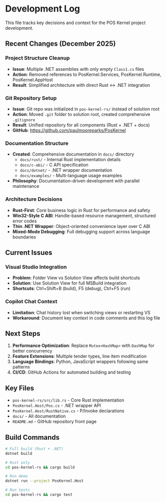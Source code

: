 # Development Log

This file tracks key decisions and context for the POS Kernel project development.

## Recent Changes (December 2025)

### Project Structure Cleanup
- **Issue**: Multiple .NET assemblies with only empty `Class1.cs` files
- **Action**: Removed references to PosKernel.Services, PosKernel.Runtime, PosKernel.AppHost
- **Result**: Simplified architecture with direct Rust ↔ .NET integration

### Git Repository Setup
- **Issue**: Git repo was initialized in `pos-kernel-rs/` instead of solution root
- **Action**: Moved `.git` folder to solution root, created comprehensive `.gitignore`
- **Result**: Unified repository for all components (Rust + .NET + docs)
- **GitHub**: https://github.com/paulmooreparks/PosKernel

### Documentation Structure
- **Created**: Comprehensive documentation in `docs/` directory
  - `docs/rust/` - Internal Rust implementation details
  - `docs/c-abi/` - C API specification
  - `docs/dotnet/` - .NET wrapper documentation
  - `docs/examples/` - Multi-language usage examples
- **Philosophy**: Documentation-driven development with parallel maintenance

### Architecture Decisions
- **Rust-First**: Core business logic in Rust for performance and safety
- **Win32-Style C ABI**: Handle-based resource management, structured error codes
- **Thin .NET Wrapper**: Object-oriented convenience layer over C ABI
- **Mixed-Mode Debugging**: Full debugging support across language boundaries

## Current Issues

### Visual Studio Integration
- **Problem**: Folder View vs Solution View affects build shortcuts
- **Solution**: Use Solution View for full MSBuild integration
- **Shortcuts**: Ctrl+Shift+B (build), F5 (debug), Ctrl+F5 (run)

### Copilot Chat Context
- **Limitation**: Chat history lost when switching views or restarting VS
- **Workaround**: Document key context in code comments and this log file

## Next Steps

1. **Performance Optimization**: Replace `Mutex<HashMap>` with `DashMap` for better concurrency
2. **Feature Extensions**: Multiple tender types, line item modification
3. **Language Bindings**: Python, JavaScript wrappers following same patterns
4. **CI/CD**: GitHub Actions for automated building and testing

## Key Files

- `pos-kernel-rs/src/lib.rs` - Core Rust implementation
- `PosKernel.Host/Pos.cs` - .NET wrapper API
- `PosKernel.Host/RustNative.cs` - P/Invoke declarations  
- `docs/` - All documentation
- `README.md` - GitHub repository front page

## Build Commands

```bash
# Full build (Rust + .NET)
dotnet build

# Rust only
cd pos-kernel-rs && cargo build

# Run demo
dotnet run --project PosKernel.Host

# Run tests
cd pos-kernel-rs && cargo test
```
